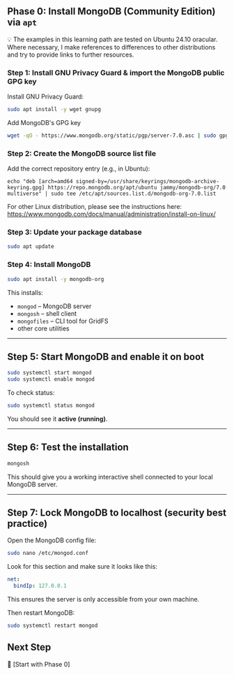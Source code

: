 ## Phase 0: Install MongoDB (Community Edition) via `apt`

💡 The examples in this learning path are tested on Ubuntu 24.10 oracular. Where necessary, I make references to differences to other distributions and try to provide links to further resources.

### Step 1: Install GNU Privacy Guard & import the MongoDB public GPG key

Install GNU Privacy Guard:
```bash
sudo apt install -y wget gnupg
```

Add MongoDB's GPG key
```bash
wget -qO - https://www.mongodb.org/static/pgp/server-7.0.asc | sudo gpg --dearmor -o /usr/share/keyrings/mongodb-archive-keyring.gpg
```

### Step 2: Create the MongoDB source list file

Add the correct repository entry (e.g., in Ubuntu):
```
echo "deb [arch=amd64 signed-by=/usr/share/keyrings/mongodb-archive-keyring.gpg] https://repo.mongodb.org/apt/ubuntu jammy/mongodb-org/7.0 multiverse" | sudo tee /etc/apt/sources.list.d/mongodb-org-7.0.list
```

For other Linux distribution, please see the instructions here: https://www.mongodb.com/docs/manual/administration/install-on-linux/

### Step 3: Update your package database

```bash
sudo apt update
```

### Step 4: Install MongoDB

```bash
sudo apt install -y mongodb-org
```

This installs:

* `mongod` – MongoDB server
* `mongosh` – shell client
* `mongofiles` – CLI tool for GridFS
* other core utilities

---

## Step 5: Start MongoDB and enable it on boot

```bash
sudo systemctl start mongod
sudo systemctl enable mongod
```

To check status:

```bash
sudo systemctl status mongod
```

You should see it **active (running)**.

---

## Step 6: Test the installation

```bash
mongosh
```

This should give you a working interactive shell connected to your local MongoDB server.

---

## Step 7: Lock MongoDB to localhost (security best practice)

Open the MongoDB config file:

```bash
sudo nano /etc/mongod.conf
```

Look for this section and make sure it looks like this:

```yaml
net:
  bindIp: 127.0.0.1
```

This ensures the server is only accessible from your own machine.

Then restart MongoDB:

```bash
sudo systemctl restart mongod
```

## Next Step

🚀 [Start with Phase 0]
